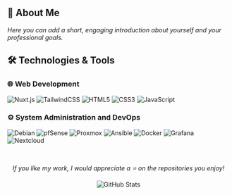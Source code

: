 ## 🌟 About Me
*Here you can add a short, engaging introduction about yourself and your professional goals.*

## 🛠️ Technologies & Tools
### 🌐 Web Development
![Nuxt.js](https://img.shields.io/badge/Nuxt.js-000000?style=for-the-badge&logo=nuxt.js&logoColor=F7DF1E)
![TailwindCSS](https://img.shields.io/badge/Tailwind_CSS-000000?style=for-the-badge&logo=tailwind-css&logoColor=F7DF1E)
![HTML5](https://img.shields.io/badge/HTML5-000000?style=for-the-badge&logo=html5&logoColor=F7DF1E)
![CSS3](https://img.shields.io/badge/CSS3-000000?style=for-the-badge&logo=css3&logoColor=F7DF1E)
![JavaScript](https://img.shields.io/badge/JavaScript-000000?style=for-the-badge&logo=javascript&logoColor=F7DF1E)

### ⚙️ System Administration and DevOps
![Debian](https://img.shields.io/badge/Debian-000000?style=for-the-badge&logo=debian&logoColor=F7DF1E)
![pfSense](https://img.shields.io/badge/pfSense-000000?style=for-the-badge&logoColor=F7DF1E)
![Proxmox](https://img.shields.io/badge/Proxmox-000000?style=for-the-badge&logo=proxmox&logoColor=F7DF1E)
![Ansible](https://img.shields.io/badge/Ansible-000000?style=for-the-badge&logo=ansible&logoColor=F7DF1E)
![Docker](https://img.shields.io/badge/Docker-000000?style=for-the-badge&logo=docker&logoColor=F7DF1E)
![Grafana](https://img.shields.io/badge/Grafana-000000?style=for-the-badge&logo=grafana&logoColor=F7DF1E)
![Nextcloud](https://img.shields.io/badge/Nextcloud-000000?style=for-the-badge&logo=nextcloud&logoColor=F7DF1E)

<br/>

<div align="center">

*If you like my work, I would appreciate a ⭐ on the repositories you enjoy!*

  <img src="https://github-readme-stats.vercel.app/api?username=L50N&include_all_commits=true&count_private=true&show_icons=true&line_height=20&title_color=F7DF1E&icon_color=F7DF1E&text_color=F7DF1E&bg_color=0D1117" alt="GitHub Stats"/>

</div>
